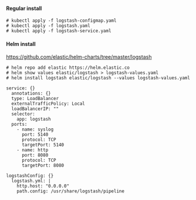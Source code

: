 #### Regular install
```
# kubectl apply -f logstash-configmap.yaml
# kubectl apply -f logstash.yaml
# kubectl apply -f logstash-service.yaml
```

#### Helm install
https://github.com/elastic/helm-charts/tree/master/logstash

```
# helm repo add elastic https://helm.elastic.co
# helm show values elastic/logstash > logstash-values.yaml
# helm install logstash elastic/logstash --values logstash-values.yaml
```

```
service: {}
  annotations: {}
  type: LoadBalancer
  externalTrafficPolicy: Local
  loadBalancerIP: ""
  selector:
    app: logstash
  ports:
    - name: syslog
      port: 5140
      protocol: TCP
      targetPort: 5140
    - name: http
      port: 8080
      protocol: TCP
      targetPort: 8080
```
```
logstashConfig: {}
  logstash.yml: |
    http.host: "0.0.0.0"
    path.config: /usr/share/logstash/pipeline
```
